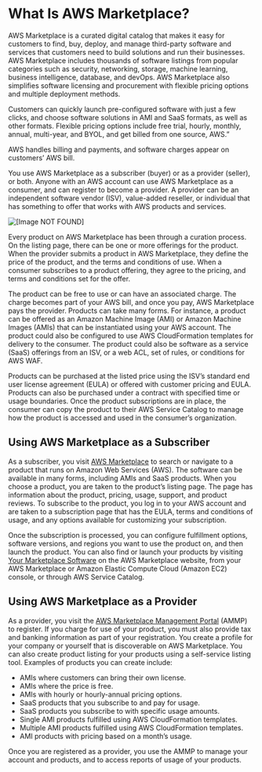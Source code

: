 # What Is AWS Marketplace?<a name="what-is-marketplace"></a>

AWS Marketplace is a curated digital catalog that makes it easy for customers to find, buy, deploy, and manage third\-party software and services that customers need to build solutions and run their businesses\. AWS Marketplace includes thousands of software listings from popular categories such as security, networking, storage, machine learning, business intelligence, database, and devOps\. AWS Marketplace also simplifies software licensing and procurement with flexible pricing options and multiple deployment methods\. 

Customers can quickly launch pre\-configured software with just a few clicks, and choose software solutions in AMI and SaaS formats, as well as other formats\. Flexible pricing options include free trial, hourly, monthly, annual, multi\-year, and BYOL, and get billed from one source, AWS\.” 

 AWS handles billing and payments, and software charges appear on customers’ AWS bill\. 

 You use AWS Marketplace as a subscriber \(buyer\) or as a provider \(seller\), or both\. Anyone with an AWS account can use AWS Marketplace as a consumer, and can register to become a provider\. A provider can be an independent software vendor \(ISV\), value\-added reseller, or individual that has something to offer that works with AWS products and services\. 

![\[Image NOT FOUND\]](http://docs.aws.amazon.com/marketplace/latest/buyerguide/images/aws-marketplace-concepts.png)

 Every product on AWS Marketplace has been through a curation process\. On the listing page, there can be one or more offerings for the product\. When the provider submits a product in AWS Marketplace, they define the price of the product, and the terms and conditions of use\. When a consumer subscribes to a product offering, they agree to the pricing, and terms and conditions set for the offer\. 

 The product can be free to use or can have an associated charge\. The charge becomes part of your AWS bill, and once you pay, AWS Marketplace pays the provider\. Products can take many forms\. For instance, a product can be offered as an Amazon Machine Image \(AMI\) or Amazon Machine Images \(AMIs\) that can be instantiated using your AWS account\. The product could also be configured to use AWS CloudFormation templates for delivery to the consumer\. The product could also be software as a service \(SaaS\) offerings from an ISV, or a web ACL, set of rules, or conditions for AWS WAF\. 

 Products can be purchased at the listed price using the ISV’s standard end user license agreement \(EULA\) or offered with customer pricing and EULA\. Products can also be purchased under a contract with specified time or usage boundaries\. Once the product subscriptions are in place, the consumer can copy the product to their AWS Service Catalog to manage how the product is accessed and used in the consumer’s organization\. 

## Using AWS Marketplace as a Subscriber<a name="using-aws-marketplace-as-a-subscriber"></a>

 As a subscriber, you visit [AWS Marketplace](https://aws.amazon.com/marketplace) to search or navigate to a product that runs on Amazon Web Services \(AWS\)\. The software can be available in many forms, including AMIs and SaaS products\. When you choose a product, you are taken to the product’s listing page\. The page has information about the product, pricing, usage, support, and product reviews\. To subscribe to the product, you log in to your AWS account and are taken to a subscription page that has the EULA, terms and conditions of usage, and any options available for customizing your subscription\. 

 Once the subscription is processed, you can configure fulfillment options, software versions, and regions you want to use the product on, and then launch the product\. You can also find or launch your products by visiting [Your Marketplace Software](https://aws.amazon.com/marketplace/library?ref_=header_user_your_software) on the AWS Marketplace website, from your AWS Marketplace or Amazon Elastic Compute Cloud \(Amazon EC2\) console, or through AWS Service Catalog\. 

## Using AWS Marketplace as a Provider<a name="using-aws-marketplace-as-a-provider"></a>

 As a provider, you visit the [AWS Marketplace Management Portal](https://aws.amazon.com/marketplace/management/tour/) \(AMMP\) to register\. If you charge for use of your product, you must also provide tax and banking information as part of your registration\. You create a profile for your company or yourself that is discoverable on AWS Marketplace\. You can also create product listing for your products using a self\-service listing tool\. Examples of products you can create include: 
+  AMIs where customers can bring their own license\. 
+  AMIs where the price is free\. 
+  AMIs with hourly or hourly\-annual pricing options\. 
+  SaaS products that you subscribe to and pay for usage\. 
+  SaaS products you subscribe to with specific usage amounts\. 
+  Single AMI products fulfilled using AWS CloudFormation templates\. 
+  Multiple AMI products fulfilled using AWS CloudFormation templates\. 
+  AMI products with pricing based on a month’s usage\. 

 Once you are registered as a provider, you use the AMMP to manage your account and products, and to access reports of usage of your products\. 